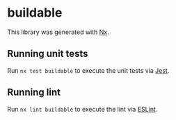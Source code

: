 # buildable

This library was generated with [Nx](https://nx.dev).

## Running unit tests

Run `nx test buildable` to execute the unit tests via [Jest](https://jestjs.io).

## Running lint

Run `nx lint buildable` to execute the lint via [ESLint](https://eslint.org/).
